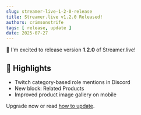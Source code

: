 ```yaml
---
slug: streamer-live-1-2-0-release
title: Streamer.live v1.2.0 Released!
authors: crimsonstrife
tags: [ release, update ]
date: 2025-07-27
---
```


🎉 I'm excited to release version **1.2.0** of Streamer.live!

## 🔄 Highlights

- Twitch category-based role mentions in Discord
- New block: Related Products
- Improved product image gallery on mobile

Upgrade now or read [how to update](../docs/self-updater).
